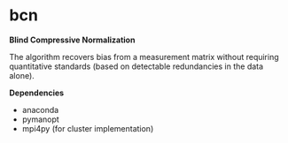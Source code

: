 # bcn
**Blind Compressive Normalization**

The algorithm recovers bias from a measurement matrix without requiring quantitative standards (based on detectable redundancies in the data alone).

**Dependencies**

- anaconda
- pymanopt
- mpi4py (for cluster implementation)

